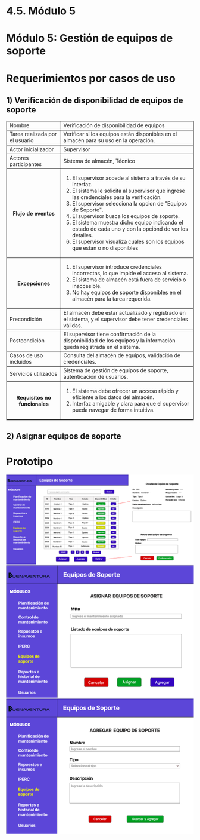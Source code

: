 # 4.5. Módulo 5

# Módulo 5: Gestión de equipos de soporte

# Requerimientos por casos de uso

##  1) Verificación de disponibilidad de equipos de soporte

<table border="1">
	<tbody>
		<tr>
			<td>Nombre</td>
			<td colspan="2">Verificación de disponibilidad de equipos</td>
		</tr>
		<tr>
			<td>Tarea realizada por el usuario</td>
			<td colspan="2">Verificar si los equipos están disponibles en el almacén para su uso en la operación.</td>
		</tr>
		<tr>
			<td>Actor inicializador</td>
			<td colspan="2">Supervisor</td>
		</tr>
		<tr>
			<td>Actores participantes</td>
			<td colspan="2">Sistema de almacén, Técnico</td>
		</tr>
		<tr>
            <th>Flujo de eventos</th>
            <td>
            <ol>
                <li>El supervisor accede al sistema a través de su interfaz.</li>
                <li>El sistema le solicita al supervisor que ingrese las credenciales para la verificación.</li>
                <li>El supervisor selecciona la opcion de "Equipos de Soporte".</li>
                <li>El supervisor busca los equipos de soporte.</li>
                <li>El sistema muestra dicho equipo indicando el estado de cada uno y con la opciónd de ver los detalles.</li>
				<li>El supervisor visualiza cuales son los equipos que estan o no disponibles</li>
            </ol>
            </td>
        </tr>
        <tr>
			<th>Excepciones</th>
			<td>
            <ol>
                <li>El supervisor introduce credenciales incorrectas, lo que impide el acceso al sistema.</li>
                <li>El sistema de almacén está fuera de servicio o inaccesible.</li>
                <li>No hay equipos de soporte disponibles en el almacén para la tarea requerida.</li>
            </ol>
            </td>
		</tr>
		<tr>
			<td>Precondición</td>
			<td colspan="2">El almacén debe estar actualizado y registrado en el sistema, y el supervisor debe tener credenciales válidas.</td>
		</tr>
		<tr>
			<td>Postcondición</td>
			<td colspan="2">El supervisor tiene confirmación de la disponibilidad de los equipos y la información queda registrada en el sistema.</td>
		</tr>
		<tr>
			<td>Casos de uso incluidos</td>
			<td colspan="2">Consulta del almacén de equipos, validación de credenciales.</td>
		</tr>
		<tr>
			<td>Servicios utilizados</td>
			<td colspan="2">Sistema de gestión de equipos de soporte, autenticación de usuarios.</td>
		</tr>
		<tr>
			<th>Requisitos no funcionales</th>
			<td>
            <ol>
                <li>El sistema debe ofrecer un acceso rápido y eficiente a los datos del almacén.</li>
                <li>Interfaz amigable y clara para que el supervisor pueda navegar de forma intuitiva.</li>
            </ol>
            </td>
		</tr>
	</tbody>
</table>

## 2) Asignar equipos de soporte

# Prototipo

![Gestión Equipos Soporte](../Imagenes/Gestion_Equipos_Soporte.png)
![Gestión Equipos Soporte](../Imagenes/Gestion_Equipos_Soporte_Asignar.png)
![Gestión Equipos Soporte](../Imagenes/Gestion_Equipos_Soporte_Agregar.png)